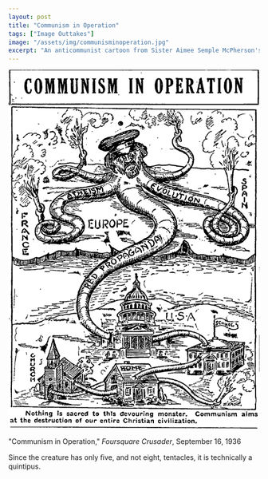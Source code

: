 ```yaml
---
layout: post
title: "Communism in Operation"
tags: ["Image Outtakes"]
image: "/assets/img/communisminoperation.jpg"
excerpt: "An anticommunist cartoon from Sister Aimee Semple McPherson's Church of the Foursquare Gospel"
---
```

![Communism in Operation](/assets/img/Communisminoperation.jpg)

"Communism in Operation," *Foursquare  Crusader*,  September  16,  1936

Since the creature has only ﬁve, and not eight, tentacles, it is technically a quintipus.
